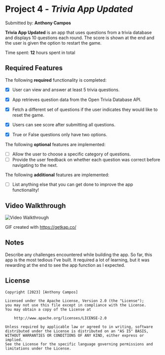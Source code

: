 # Project 4 - *Trivia App Updated*

Submitted by: **Anthony Campos**

**Trivia App Updated** is an app that uses questions from a trivia database and displays 10 questions each round. The score is shown at the end and the user is given the option to restart the game. 

Time spent: **12** hours spent in total

## Required Features

The following **required** functionality is completed:

- [X] User can view and answer at least 5 trivia questions.
- [X] App retrieves question data from the Open Trivia Database API.
- [X] Fetch a different set of questions if the user indicates they would like to reset the game.
- [X] Users can see score after submitting all questions.
- [X] True or False questions only have two options.


The following **optional** features are implemented:

  
- [ ] Allow the user to choose a specific category of questions.
- [ ] Provide the user feedback on whether each question was correct before navigating to the next.

The following **additional** features are implemented:

- [ ] List anything else that you can get done to improve the app functionality!

## Video Walkthrough

![Video Walkthrough](TriviaAppPt2.gif)

GIF created with https://getkap.co/

## Notes

Describe any challenges encountered while building the app.
So far, this app is the most tedious I've built. It required a lot of learning, but it was rewarding at the end to see the app function as I expected. 

## License

    Copyright [2023] [Anthony Campos]

    Licensed under the Apache License, Version 2.0 (the "License");
    you may not use this file except in compliance with the License.
    You may obtain a copy of the License at

        http://www.apache.org/licenses/LICENSE-2.0

    Unless required by applicable law or agreed to in writing, software
    distributed under the License is distributed on an "AS IS" BASIS,
    WITHOUT WARRANTIES OR CONDITIONS OF ANY KIND, either express or implied.
    See the License for the specific language governing permissions and
    limitations under the License.
